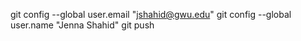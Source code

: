 git config --global user.email "jshahid@gwu.edu"
git config --global user.name "Jenna Shahid"
git push
